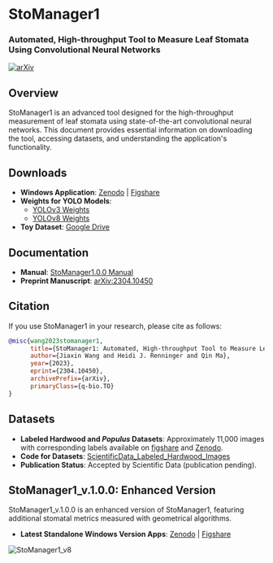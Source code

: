 
# StoManager1 
### Automated, High-throughput Tool to Measure Leaf Stomata Using Convolutional Neural Networks

[![arXiv](https://img.shields.io/badge/arXiv-arXiv:2304.10450-b31b1b.svg?style=plastic)](https://arxiv.org/abs/arXiv:2304.10450) 

## Overview
StoManager1 is an advanced tool designed for the high-throughput measurement of leaf stomata using state-of-the-art convolutional neural networks. This document provides essential information on downloading the tool, accessing datasets, and understanding the application's functionality.

## Downloads
- **Windows Application**: [Zenodo](https://doi.org/10.5281/zenodo.7686022) | [Figshare](http://doi.org/10.6084/m9.figshare.22205020)
- **Weights for YOLO Models**:
  - [YOLOv3 Weights](https://drive.google.com/file/d/1-6XFtIso7OH5RHLqWlOpKoq-IhdYKWqx/view?usp=share_link)
  - [YOLOv8 Weights](https://drive.google.com/file/d/1zKTrbJmZuXKjVr64LX5P_vdNL3AqhX5i/view?usp=share_link)
- **Toy Dataset**: [Google Drive](https://drive.google.com/drive/folders/1kSicatjBYj1BYc0TWhrRvXRALocct6sI?usp=share_link)

## Documentation
- **Manual**: [StoManager1.0.0 Manual](https://github.com/JiaxinWang123/StoManager1/blob/main/StoManager1.0.0_Manual.pdf)
- **Preprint Manuscript**: [arXiv:2304.10450](https://arxiv.org/abs/arXiv:2304.10450)

## Citation
If you use StoManager1 in your research, please cite as follows:

```bibtex
@misc{wang2023stomanager1,
      title={StoManager1: Automated, High-throughput Tool to Measure Leaf Stomata Using Convolutional Neural Networks}, 
      author={Jiaxin Wang and Heidi J. Renninger and Qin Ma},
      year={2023},
      eprint={2304.10450},
      archivePrefix={arXiv},
      primaryClass={q-bio.TO}
}
```

## Datasets
- **Labeled Hardwood and *Populus* Datasets**: Approximately 11,000 images with corresponding labels available on [figshare](https://doi.org/10.6084/m9.figshare.22255873) and [Zenodo](https://doi.org/10.5281/zenodo.8266240).
- **Code for Datasets**: [ScientificData_Labeled_Hardwood_Images](https://github.com/JiaxinWang123/ScientificData_Labeled_Hardwood_Images)
- **Publication Status**: Accepted by Scientific Data (publication pending).

## StoManager1_v.1.0.0: Enhanced Version
StoManager1_v.1.0.0 is an enhanced version of StoManager1, featuring additional stomatal metrics measured with geometrical algorithms.

- **Latest Standalone Windows Version Apps**: [Zenodo](https://doi.org/10.5281/zenodo.7686022) | [Figshare](http://doi.org/10.6084/m9.figshare.22205020)

![StoManager1_v8](https://user-images.githubusercontent.com/98176596/236367191-ccbfbcaa-bbeb-421a-96e3-ebd461b3bda1.png)
